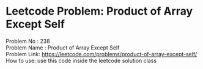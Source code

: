 # Leetcode Problem: Product of Array Except Self
Problem No : 238<br/>
Problem Name : Product of Array Except Self<br/>
Problem Link: https://leetcode.com/problems/product-of-array-except-self/<br/>
How to use: use this code inside the leetcode solution class
